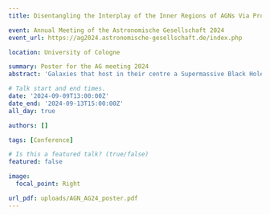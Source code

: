 ```yaml
---
title: Disentangling the Interplay of the Inner Regions of AGNs Via Probabilistic Photometry

event: Annual Meeting of the Astronomische Gesellschaft 2024
event_url: https://ag2024.astronomische-gesellschaft.de/index.php

location: University of Cologne

summary: Poster for the AG meeting 2024
abstract: 'Galaxies that host in their centre a Supermassive Black Hole (SMBH) with a mass larger than 10^8 solar masses, and a high accretion rate are known as Active Galactic Nuclei (AGNs). AGNs are variable sources and their variability carries the footprint of the underlying latent activity of the central engine. The continuum emission from the accretion disk (AD) and the emission lines from the Broad Line Region (BLR) dominate the optical spectrum of AGNs. AD and BLR exhibit delayed emissions that depend on their physical properties. In contrast to the abundance of multi-band photometry from surveys such as SDSS, spectroscopic observations of AGNs over long periods are not common, for being too time consuming. We adopt a model that uses a Gaussian Process to emulate the latent activity from the SMBH that gives rise to the variability in the observed light curves. Using a simple model consisting of a power-law based continuum plus broad emission lines, we aim to estimate the delay between the AD and BLR from photometric measurements, as well as spectral properties at any observed time of the AGNs contained in the Stripe 82 catalogue. As the recovery of physical properties from photometric data is becoming increasingly important given the release of Large Area Surveys like DESI, GAIA, and LSST, our methodology seeks to provide a robust framework for reconstructing detailed spectral information and variability characteristics from photometry alone.'

# Talk start and end times.
date: '2024-09-09T13:00:00Z'
date_end: '2024-09-13T15:00:00Z'
all_day: true

authors: []

tags: [Conference]

# Is this a featured talk? (true/false)
featured: false

image:
  focal_point: Right

url_pdf: uploads/AGN_AG24_poster.pdf
---
```


